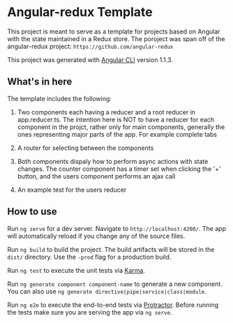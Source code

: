# Angular-redux Template

This project is meant to serve as a template for projects based on Angular with the state
maintained in a Redux store.
The poroject was span off of the angular-redux project: `https://github.com/angular-redux`

This project was generated with [Angular CLI](https://github.com/angular/angular-cli) version 1.1.3.

## What's in here

The template includes the following:


1. Two components each having a reducer and a root reducer in app.reducer.ts. The intention here is NOT to have a reducer for each component in the projct, rather only for main components, generally the ones representing major parts of the app. For example complete tabs

2. A router for selecting between the components

3. Both components dispaly how to perform async actions with state changes. The counter component has a timer set when clicking the '+' button, and the users component performs an ajax call

4. An example test for the users reducer

## How to use

Run `ng serve` for a dev server. Navigate to `http://localhost:4200/`. The app will automatically reload if you change any of the source files.

Run `ng build` to build the project. The build artifacts will be stored in the `dist/` directory. Use the `-prod` flag for a production build.

Run `ng test` to execute the unit tests via [Karma](https://karma-runner.github.io).

Run `ng generate component component-name` to generate a new component. You can also use `ng generate directive|pipe|service|class|module`.

Run `ng e2e` to execute the end-to-end tests via [Protractor](http://www.protractortest.org/).
Before running the tests make sure you are serving the app via `ng serve`.


